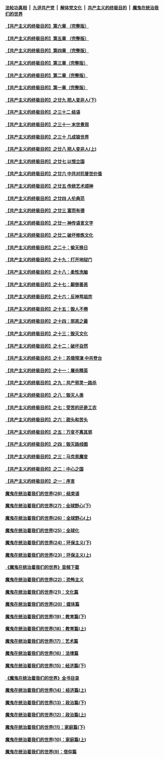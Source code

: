 ####  [法轮功真相](../../../../basic/blob/master/README.md?t=02151513) &nbsp;|&nbsp; [九评共产党](../../../../9ping.md/blob/master/README.md?t=02151513) &nbsp;|&nbsp; [解体党文化](../../../../jtdwh.md/blob/master/README.md?t=02151513)  &nbsp;|&nbsp; [共产主义的终极目的](../../../../gczydzjmd.md/blob/master/README.md?t=02151513) &nbsp;|&nbsp; [魔鬼在统治我们的世界](../../../../mgztzwmdsj.md/blob/master/README.md?t=02151513) 

#### [【共产主义的终极目的】第六章 （完整版）](../pages/nsc422/n11428913.md?t=02151513) 

#### [【共产主义的终极目的】第五章 （完整版）](../pages/nsc422/n11428912.md?t=02151513) 

#### [【共产主义的终极目的】第四章 （完整版）](../pages/nsc422/n11428907.md?t=02151513) 

#### [【共产主义的终极目的】第三章（完整版）](../pages/nsc422/n11428848.md?t=02151513) 

#### [【共产主义的终极目的】第二章（完整版）](../pages/nsc422/n11428831.md?t=02151513) 

#### [【共产主义的终极目的】第一章（完整版）](../pages/nsc422/n11417651.md?t=02151513) 

#### [【共产主义的终极目的】之廿九 把人变非人(下)](../pages/nsc422/n11344140.md?t=02151513) 

#### [【共产主义的终极目的】之三十二 结语](../pages/nsc422/n11360535.md?t=02151513) 

#### [【共产主义的终极目的】之三十一 末世景观](../pages/nsc422/n11351129.md?t=02151513) 

#### [【共产主义的终极目的】之三十 几成狼世界](../pages/nsc422/n11348280.md?t=02151513) 

#### [【共产主义的终极目的】之廿八 把人变非人(上)](../pages/nsc422/n11340492.md?t=02151513) 

#### [【共产主义的终极目的】之廿七 以恨立国](../pages/nsc422/n11336944.md?t=02151513) 

#### [【共产主义的终极目的】之廿六 中共对抗普世价值](../pages/nsc422/n11324785.md?t=02151513) 

#### [【共产主义的终极目的】之廿五 传统艺术颂神](../pages/nsc422/n11296396.md?t=02151513) 

#### [【共产主义的终极目的】之廿四 人伦典范](../pages/nsc422/n11296397.md?t=02151513) 

#### [【共产主义的终极目的】之廿三 富而有德](../pages/nsc422/n11283598.md?t=02151513) 

#### [【共产主义的终极目的】之廿一 神传语言文字](../pages/nsc422/n11263265.md?t=02151513) 

#### [【共产主义的终极目的】之廿二 破坏修炼文化](../pages/nsc422/n11245728.md?t=02151513) 

#### [【共产主义的终极目的】之二十：偷天换日](../pages/nsc422/n11238846.md?t=02151513) 

#### [【共产主义的终极目的】之十九：打开地狱门](../pages/nsc422/n11206376.md?t=02151513) 

#### [【共产主义的终极目的】之十八：柔性洗脑](../pages/nsc422/n11199994.md?t=02151513) 

#### [【共产主义的终极目的】之十七：颠倒善恶](../pages/nsc422/n11179782.md?t=02151513) 

#### [【共产主义的终极目的】之十六：反神骂祖宗](../pages/nsc422/n11166798.md?t=02151513) 

#### [【共产主义的终极目的】之十五：毁人不倦](../pages/nsc422/n11166792.md?t=02151513) 

#### [【共产主义的终极目的】之十四：邪恶之最](../pages/nsc422/n11150249.md?t=02151513) 

#### [【共产主义的终极目的】之十三：毁灭文化](../pages/nsc422/n11135227.md?t=02151513) 

#### [【共产主义的终极目的】之十二：破坏自然](../pages/nsc422/n11135214.md?t=02151513) 

#### [【共产主义的终极目的】之十：苏俄预演 中共登台](../pages/nsc422/n11118424.md?t=02151513) 

#### [【共产主义的终极目的】之十一：屠杀精英](../pages/nsc422/n11118442.md?t=02151513) 

#### [【共产主义的终极目的】之九：共产邪灵一路杀](../pages/nsc422/n11114139.md?t=02151513) 

#### [【共产主义的终极目的】之八：毁灭人类](../pages/nsc422/n11108503.md?t=02151513) 

#### [【共产主义的终极目的】之七：受苦的还是工农](../pages/nsc422/n11101809.md?t=02151513) 

#### [【共产主义的终极目的】之六：甜头和苦头](../pages/nsc422/n11096971.md?t=02151513) 

#### [【共产主义的终极目的】之五：万变不离其邪](../pages/nsc422/n11091285.md?t=02151513) 

#### [【共产主义的终极目的】之四：毁灭路线图](../pages/nsc422/n11086284.md?t=02151513) 

#### [【共产主义的终极目的】之三：马克思魔变](../pages/nsc422/n11061941.md?t=02151513) 

#### [【共产主义的终极目的】之二：中心之国](../pages/nsc422/n11047728.md?t=02151513) 

#### [【共产主义的终极目的】之一：序言](../pages/nsc422/n11086077.md?t=02151513) 

#### [魔鬼在统治着我们的世界(28)：结束语](../pages/nsc422/n10936246.md?t=02151513) 

#### [魔鬼在统治着我们的世界(27)：全球野心(下)](../pages/nsc422/n10928319.md?t=02151513) 

#### [魔鬼在统治着我们的世界(26)：全球野心(上)](../pages/nsc422/n10900318.md?t=02151513) 

#### [魔鬼在统治着我们的世界(25)：全球化](../pages/nsc422/n10788205.md?t=02151513) 

#### [魔鬼在统治着我们的世界(24)：环保主义(下)](../pages/nsc422/n10695307.md?t=02151513) 

#### [魔鬼在统治着我们的世界(23)：环保主义(上)](../pages/nsc422/n10688613.md?t=02151513) 

#### [《魔鬼在统治着我们的世界》音频下载](../pages/nsc422/n10635553.md?t=02151513) 

#### [魔鬼在统治着我们的世界(22)：恐怖主义](../pages/nsc422/n10614727.md?t=02151513) 

#### [魔鬼在统治着我们的世界(21)：文化篇](../pages/nsc422/n10597706.md?t=02151513) 

#### [魔鬼在统治着我们的世界(20)：媒体篇](../pages/nsc422/n10586579.md?t=02151513) 

#### [魔鬼在统治着我们的世界(19)：教育篇(下)](../pages/nsc422/n10564808.md?t=02151513) 

#### [魔鬼在统治着我们的世界(18)：教育篇(上)](../pages/nsc422/n10526970.md?t=02151513) 

#### [魔鬼在统治着我们的世界(17)：艺术篇](../pages/nsc422/n10499093.md?t=02151513) 

#### [魔鬼在统治着我们的世界(16)：法律篇](../pages/nsc422/n10485969.md?t=02151513) 

#### [魔鬼在统治着我们的世界(15)：经济篇(下)](../pages/nsc422/n10469975.md?t=02151513) 

#### [《魔鬼在统治着我们的世界》全书目录](../pages/nsc422/n10464261.md?t=02151513) 

#### [魔鬼在统治着我们的世界(14)：经济篇(上)](../pages/nsc422/n10457370.md?t=02151513) 

#### [魔鬼在统治着我们的世界(13)：政治篇(下)](../pages/nsc422/n10448270.md?t=02151513) 

#### [魔鬼在统治着我们的世界(12)：政治篇(上)](../pages/nsc422/n10444576.md?t=02151513) 

#### [魔鬼在统治着我们的世界(11)：家庭篇(下)](../pages/nsc422/n10440961.md?t=02151513) 

#### [魔鬼在统治着我们的世界(10)：家庭篇(上)](../pages/nsc422/n10435448.md?t=02151513) 

#### [魔鬼在统治着我们的世界(9)：信仰篇](../pages/nsc422/n10432159.md?t=02151513) 

